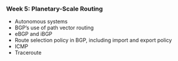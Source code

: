 ### Week 5: Planetary-Scale Routing  

- Autonomous systems  
- BGP’s use of path vector routing  
- eBGP and iBGP  
- Route selection policy in BGP, including import and export policy  
- ICMP  
- Traceroute  
